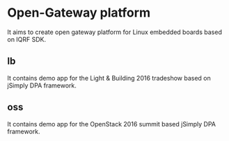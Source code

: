 Open-Gateway platform
=====================

It aims to create open gateway platform for Linux embedded boards based on IQRF SDK.


lb 
--

It contains demo app for the Light & Building 2016 tradeshow based on jSimply DPA framework.


oss
---

It contains demo app for the OpenStack 2016 summit based jSimply DPA framework.
 